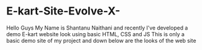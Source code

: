 # E-kart-Site-Evolve-X-
Hello Guys My Name is Shantanu Naithani and recently I've developed a demo E-kart website look using basic HTML, CSS and JS
This is only a basic demo site of my project and down below are the looks of the web site
